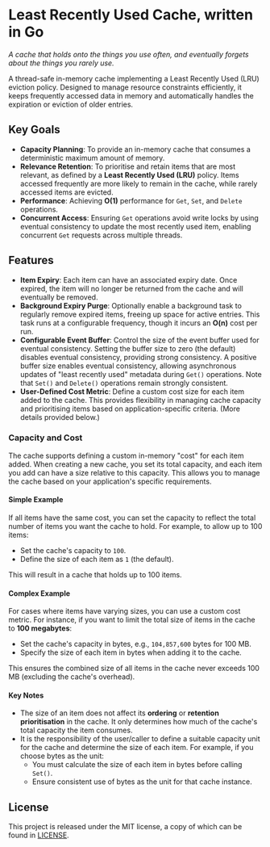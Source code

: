 # Least Recently Used Cache, written in Go

_A cache that holds onto the things you use often, and eventually forgets about the things you rarely use._

A thread-safe in-memory cache implementing a Least Recently Used (LRU) eviction policy. Designed
to manage resource constraints efficiently, it keeps frequently accessed data in memory and 
automatically handles the expiration or eviction of older entries.

## Key Goals

- **Capacity Planning**: To provide an in-memory cache that consumes a deterministic maximum amount of memory.
- **Relevance Retention**: To prioritise and retain items that are most relevant, as defined by a **Least Recently Used (LRU)** policy. Items accessed frequently are more likely to remain in the cache, while rarely accessed items are evicted.
- **Performance**: Achieving **O(1)** performance for `Get`, `Set`, and `Delete` operations.
- **Concurrent Access**: Ensuring `Get` operations avoid write locks by using eventual consistency to update the most recently used item, enabling concurrent `Get` requests across multiple threads.

## Features

- **Item Expiry**: Each item can have an associated expiry date. Once expired, the item will no longer be returned from the cache and will eventually be removed.
- **Background Expiry Purge**: Optionally enable a background task to regularly remove expired items, freeing up space for active entries. This task runs at a configurable frequency, though it incurs an **O(n)** cost per run.
- **Configurable Event Buffer**: Control the size of the event buffer used for eventual consistency. Setting the buffer size to zero (the default) disables eventual consistency, providing strong consistency. A positive buffer size enables eventual consistency, allowing asynchronous updates of "least recently used" metadata during `Get()` operations. Note that `Set()` and `Delete()` operations remain strongly consistent.
- **User-Defined Cost Metric**: Define a custom cost size for each item added to the cache. This provides flexibility in managing cache capacity and prioritising items based on application-specific criteria. (More details provided below.)

### Capacity and Cost

The cache supports defining a custom in-memory "cost" for each item added. When creating a new cache, you set its total capacity, and each item you add can have a size relative to this capacity. This allows you to manage the cache based on your application's specific requirements.

#### Simple Example

If all items have the same cost, you can set the capacity to reflect the total number of items you want the cache to hold. For example, to allow up to 100 items:

- Set the cache's capacity to `100`.
- Define the size of each item as `1` (the default).

This will result in a cache that holds up to 100 items.

#### Complex Example

For cases where items have varying sizes, you can use a custom cost metric. For instance, if you want to limit the total size of items in the cache to **100 megabytes**:

- Set the cache's capacity in bytes, e.g., `104,857,600` bytes for 100 MB.
- Specify the size of each item in bytes when adding it to the cache.

This ensures the combined size of all items in the cache never exceeds 100 MB (excluding the cache's overhead).

#### Key Notes

- The size of an item does not affect its **ordering** or **retention prioritisation** in the cache. It only determines how much of the cache's total capacity the item consumes.
- It is the responsibility of the user/caller to define a suitable capacity unit for the cache and determine the size of each item. For example, if you choose bytes as the unit:
    - You must calculate the size of each item in bytes before calling `Set()`.
    - Ensure consistent use of bytes as the unit for that cache instance.

## License

This project is released under the MIT license, a copy of which can be found in [LICENSE](LICENSE).
